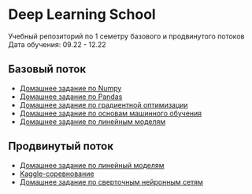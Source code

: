 # Deep Learning School
Учебный репозиторий по 1 семетру базового и продвинутого потоков
Дата обучения: 09.22 - 12.22
## Базовый поток
- [Домашнее задание по Numpy][numpy_link]
- [Домашнее задание по Pandas][pandas_link]
- [Домашнее задание по градиентной оптимизации][grad_link]
- [Домашнее задание по основам машинного обучения][ML_basic_link]
- [Домашнее задание по линейным моделям][linear_models_link]

## Продвинутый поток
- [Домашнее задание по линейный моделям][lin_mod_link]
- [Kaggle-соревнование][kaggle_link]
- [Домашнее задание по сверточным нейронным сетям][dense_networks_link]
 

[numpy_link]: https://github.com/MikhaylovDa/DeepLearningSchool/tree/main/basic/numpy_hw
[pandas_link]: https://github.com/MikhaylovDa/DeepLearningSchool/tree/main/basic/pandas_hw
[grad_link]: https://github.com/MikhaylovDa/DeepLearningSchool/tree/main/basic/gradient_hw
[Ml_basic_link]: https://github.com/MikhaylovDa/DeepLearningSchool/tree/main/basic/ml_basics_hw
[linear_models_link]: https://github.com/MikhaylovDa/DeepLearningSchool/tree/main/basic/linear_models_and_optimization_methods_hw
[lin_mod_link]: https://github.com/MikhaylovDa/DeepLearningSchool/tree/main/advanced/linear_models_and_optimization_methods
[kaggle_link]: https://github.com/MikhaylovDa/DeepLearningSchool/tree/main/advanced/kaggle_competition
[dense_networks_link]: https://github.com/MikhaylovDa/DeepLearningSchool/tree/main/advanced/dense_and_convolutional_nn
